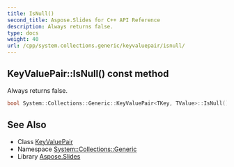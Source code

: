 ```yaml
---
title: IsNull()
second_title: Aspose.Slides for C++ API Reference
description: Always returns false.
type: docs
weight: 40
url: /cpp/system.collections.generic/keyvaluepair/isnull/
---
```

## KeyValuePair::IsNull() const method


Always returns false.

```cpp
bool System::Collections::Generic::KeyValuePair<TKey, TValue>::IsNull() const
```

## See Also

* Class [KeyValuePair](./)
* Namespace [System::Collections::Generic](../)
* Library [Aspose.Slides](../../)